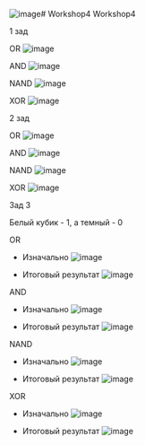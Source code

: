 ![image](https://github.com/RomanGleizer/Workshop4/assets/125725530/200b5040-132f-4cc8-be62-735124fc0691)# Workshop4
Workshop4

1 зад

OR
![image](https://github.com/RomanGleizer/Workshop4/assets/125725530/833bf281-f1f3-4c03-8f25-9789970f5d45)


AND
![image](https://github.com/RomanGleizer/Workshop4/assets/125725530/a2caa419-54a5-4736-a6f8-38aef96df3a6)

NAND
![image](https://github.com/RomanGleizer/Workshop4/assets/125725530/97bd1bdd-5147-4ef8-828f-dc813a0c808e)

XOR
![image](https://github.com/RomanGleizer/Workshop4/assets/125725530/165a1083-0e2f-4253-9361-b8ecb947c7d4)

2 зад

OR
![image](https://github.com/RomanGleizer/Workshop4/assets/125725530/82b1e41f-b20a-47b1-9682-128ba998382d)

AND
![image](https://github.com/RomanGleizer/Workshop4/assets/125725530/b7360fc7-418e-4dc5-8cfd-d5ea646a8ec3)

NAND
![image](https://github.com/RomanGleizer/Workshop4/assets/125725530/02cfd95d-38ac-49c2-be74-067ad4619121)

XOR
![image](https://github.com/RomanGleizer/Workshop4/assets/125725530/8fb4f20d-9d28-4337-9e40-98cffdc7c7a8)

Зад 3

Белый кубик - 1, а темный - 0

OR

- Изначально
![image](https://github.com/RomanGleizer/Workshop4/assets/125725530/6da9b1f0-2e16-4d0a-98f2-15be0537688a)

- Итоговый результат 
![image](https://github.com/RomanGleizer/Workshop4/assets/125725530/b2257afc-aed5-4e7a-a163-ca62a29b90a5)


AND
- Изначально
![image](https://github.com/RomanGleizer/Workshop4/assets/125725530/7497e78b-dd82-4107-8877-5a36f83aa905)

- Итоговый результат
![image](https://github.com/RomanGleizer/Workshop4/assets/125725530/59a29a67-2ffd-40ec-b5be-9194239e7128)


NAND

- Изначально
![image](https://github.com/RomanGleizer/Workshop4/assets/125725530/0597ed34-d171-4130-8877-d1c92aa7d956)


- Итоговый результат
![image](https://github.com/RomanGleizer/Workshop4/assets/125725530/3fedc0e2-8fe2-403a-8d93-b32335ee3b44)


XOR

- Изначально
![image](https://github.com/RomanGleizer/Workshop4/assets/125725530/1105f65c-05a9-4030-9ebd-d1f0e672dd25)

- Итоговый результат
![image](https://github.com/RomanGleizer/Workshop4/assets/125725530/968b6af0-1d33-4575-a575-f064fd88eaed)

